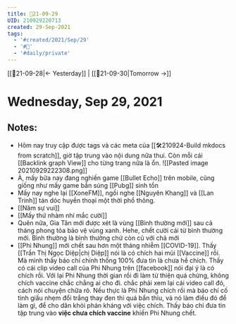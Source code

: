 ```yaml
---
title: 📝21-09-29
UID: 210929220713
created: 29-Sep-2021
tags:
  - '#created/2021/Sep/29'
  - '#📅'
  - '#daily/private'
---
```

[[📝21-09-28|<- Yesterday]] | [[📝21-09-30|Tomorrow ->]]
# Wednesday, Sep 29, 2021

## Notes:
- Hôm nay truy cập được tags và các meta của [[🛠️210924-Build mkdocs from scratch]], giờ tập trung vào nội dung nữa thui. Còn mỗi cái [[Backlink graph View]] cho từng trang nữa là ổn.
![[Pasted image 20210929222308.png]]
- À, mấy bữa nay đang nghiền game [[Bullet Echo]] trên mobile, cũng giống như mấy game bắn súng [[Pubg]] sinh tồn
- Mấy nay nghe lại [[XoneFM]], ngồi nghe [[Nguyên Khang]] và [[Lan Trinh]] tán dóc huyền thoại một thời phổ thông.
- [[Năm sự vui]]
- [[Mấy thứ nhảm nhí mắc cười]]
- Quên nữa, Gia Tân mới được xét là vùng [[Bình thường mới]] sau cả tháng phong tỏa bảo vệ vùng xanh. Hehe, chết cười cái từ bình thường mới. Bình thường là bình thường chứ còn cũ với chả mới
- [[Phi Nhung]] mới chết sau hơn một tháng nhiễm [[COVID-19]]. Thấy [[Trần Thị Ngọc Diệp|chị Diệp]] nói là có chích hai mũi [[Vaccine]] rồi. Mà mình thấy báo chí chính thống 100% đưa tin là chưa hề chích. Thấy có cái clip video call của Phi Nhung trên [[facebook]] nói đại ý là có chích rồi. Với lại Phi Nhung thời gian rồi đi làm từ thiện quá chừng, không chích vaccine chắc chẳng ai cho đi. chắc phải xem lại cái video call đó, cách nói chuyện chữa rõ. Nếu thực là Phi Nhung chích rồi mà báo chí cố tình giấu nhẹm đổi trắng thay đen thì quá bẩn thỉu, và nó làm điều đó để làm gì, để cho dân khỏi phản kháng với việc chích. Thấy báo chí đưa tin tập trung vào **việc chưa chích vaccine** khiến Phi Nhung chết.